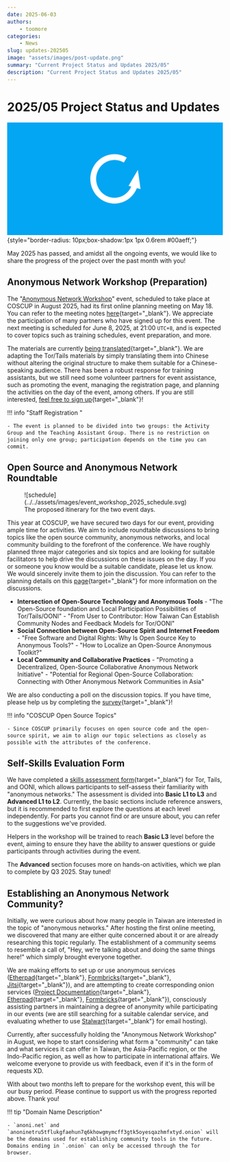 ```yaml
---
date: 2025-06-03
authors:
    - toomore
categories:
    - News
slug: updates-202505
image: "assets/images/post-update.png"
summary: "Current Project Status and Updates 2025/05"
description: "Current Project Status and Updates 2025/05"
---
```

# 2025/05 Project Status and Updates

![2025/05 Project Status and Updates](./assets/images/post-update.png){style="border-radius: 10px;box-shadow:1px 1px 0.6rem #00aeff;"}

May 2025 has passed, and amidst all the ongoing events, we would like to share the progress of the project over the past month with you!

## Anonymous Network Workshop (Preparation)

The "[Anonymous Network Workshop](../../event-workshop-2025.md)" event, scheduled to take place at COSCUP in August 2025, had its first online planning meeting on May 18. You can refer to the meeting notes [here](https://pad.anoni.net/p/anoni-workshop){target="_blank"}. We appreciate the participation of many partners who have signed up for this event. The next meeting is scheduled for June 8, 2025, at 21:00 `UTC+8`, and is expected to cover topics such as training schedules, event preparation, and more.

The materials are currently [being translated](https://docs.google.com/presentation/d/16XWWrSX8DqmZ9uEORiaI-jT0RpquswXFDbzvr6srYjA/edit){target="_blank"}. We are adapting the Tor/Tails materials by simply translating them into Chinese without altering the original structure to make them suitable for a Chinese-speaking audience. There has been a robust response for training assistants, but we still need some volunteer partners for event assistance, such as promoting the event, managing the registration page, and planning the activities on the day of the event, among others. If you are still interested, [feel free to sign up](../../event-workshop-2025-prepare.md#Registering-Staff){target="_blank"}!

!!! info "Staff Registration "

    - The event is planned to be divided into two groups: the Activity Group and the Teaching Assistant Group. There is no restriction on joining only one group; participation depends on the time you can commit.

<!-- more -->

## Open Source and Anonymous Network Roundtable

<figure markdown="span">
  ![schedule](../../assets/images/event_workshop_2025_schedule.svg)
  <figcaption>The proposed itinerary for the two event days. </figcaption>
</figure>

This year at COSCUP, we have secured two days for our event, providing ample time for activities. We aim to include roundtable discussions to bring topics like the open source community, anonymous networks, and local community building to the forefront of the conference. We have roughly planned three major categories and six topics and are looking for suitable facilitators to help drive the discussions on these issues on the day. If you or someone you know would be a suitable candidate, please let us know. We would sincerely invite them to join the discussion. You can refer to the planning details on this [page](../../event-workshop-2025-prepare.md#Round-Table){target="_blank"} for more information on the discussions.

- **Intersection of Open-Source Technology and Anonymous Tools**
      - "The Open-Source foundation and Local Participation Possibilities of Tor/Tails/OONI"
      - "From User to Contributor: How Taiwan Can Establish Community Nodes and Feedback Models for Tor/OONI"
- **Social Connection between Open-Source Spirit and Internet Freedom**
      - "Free Software and Digital Rights: Why Is Open Source Key to Anonymous Tools?"
      - "How to Localize an Open-Source Anonymous Toolkit?"
- **Local Community and Collaborative Practices**
      - "Promoting a Decentralized, Open-Source Collaborative Anonymous Network Initiative"
      - "Potential for Regional Open-Source Collaboration: Connecting with Other Anonymous Network Communities in Asia"

We are also conducting a poll on the discussion topics. If you have time, please help us by completing the [survey](https://form.anoni.net/s/cmaxoks6f0001o101t8y4xkfc){target="_blank"}!

!!! info "COSCUP Open Source Topics"

    - Since COSCUP primarily focuses on open source code and the open-source spirit, we aim to align our topic selections as closely as possible with the attributes of the conference.

## Self-Skills Evaluation Form

We have completed a [skills assessment form](../../setup-skill-level.md){target="_blank"} for Tor, Tails, and OONI, which allows participants to self-assess their familiarity with "anonymous networks." The assessment is divided into **Basic L1 to L3** and **Advanced L1 to L2**. Currently, the basic sections include reference answers, but it is recommended to first explore the questions at each level independently. For parts you cannot find or are unsure about, you can refer to the suggestions we've provided.

Helpers in the workshop will be trained to reach **Basic L3** level before the event, aiming to ensure they have the ability to answer questions or guide participants through activities during the event.

The **Advanced** section focuses more on hands-on activities, which we plan to complete by Q3 2025. Stay tuned!

## Establishing an Anonymous Network Community?

Initially, we were curious about how many people in Taiwan are interested in the topic of "anonymous networks." After hosting the first online meeting, we discovered that many are either quite concerned about it or are already researching this topic regularly. The establishment of a community seems to resemble a call of, "Hey, we're talking about and doing the same things here!" which simply brought everyone together.

We are making efforts to set up or use anonymous services ([Etherpad](https://pad.anoni.net/){target="_blank"}, [Formbricks](https://form.anoni.net/s/cmaxoks6f0001o101t8y4xkfc){target="_blank"}, [Jitsi](https://jitsi.goodmeet.asia/){target="_blank"}), and are attempting to create corresponding onion services ([Project Documentation](http://tq36lsc3lrq3mzfkz7xpvteht3677v4qmcdaxntzatxm65cdefjpovad.onion/){target="_blank"}, [Etherpad](http://pad.anoninetru5tflukgfaehun7q6khowgmymcff3gtk5oyesqazhmfxtyd.onion/){target="_blank"}, [Formbricks](http://form.anoninetru5tflukgfaehun7q6khowgmymcff3gtk5oyesqazhmfxtyd.onion/s/cmaxoks6f0001o101t8y4xkfc){target="_blank"}), consciously assisting partners in maintaining a degree of anonymity while participating in our events (we are still searching for a suitable calendar service, and evaluating whether to use [Stalwart](https://stalw.art/){target="_blank"} for email hosting).

Currently, after successfully holding the "Anonymous Network Workshop" in August, we hope to start considering what form a "community" can take and what services it can offer in Taiwan, the Asia-Pacific region, or the Indo-Pacific region, as well as how to participate in international affairs. We welcome everyone to provide us with feedback, even if it's in the form of requests XD.

With about two months left to prepare for the workshop event, this will be our busy period. Please continue to support us with the progress reported above. Thank you!

!!! tip "Domain Name Description"

    - `anoni.net` and `anoninetru5tflukgfaehun7q6khowgmymcff3gtk5oyesqazhmfxtyd.onion` will be the domains used for establishing community tools in the future. Domains ending in `.onion` can only be accessed through the Tor browser.
